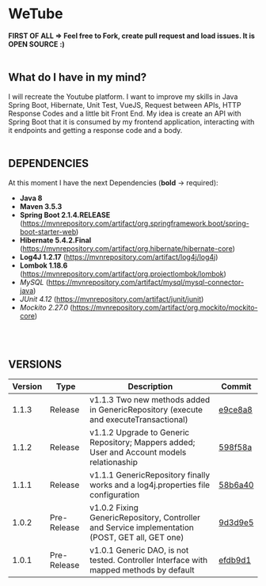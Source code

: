 # WeTube
**FIRST OF ALL => Feel free to Fork, create pull request and load issues. It is OPEN SOURCE :)**
<br>
<br>

## What do I have in my mind? 
I will recreate the Youtube platform. I want to improve my skills in Java Spring Boot, Hibernate, Unit Test, VueJS, Request between APIs, HTTP Response Codes and a little bit Front End. My idea is create an API with Spring Boot that it is consumed by my frontend application, interacting with it endpoints and getting a response code and a body. 
<br>
<br> 

## DEPENDENCIES
At this moment I have the next Dependencies (**bold** -> required):
  - **Java 8**
  - **Maven 3.5.3**
  - **Spring Boot 2.1.4.RELEASE** (https://mvnrepository.com/artifact/org.springframework.boot/spring-boot-starter-web)
  - **Hibernate 5.4.2.Final** (https://mvnrepository.com/artifact/org.hibernate/hibernate-core)
  - **Log4J 1.2.17** (https://mvnrepository.com/artifact/log4j/log4j)
  - **Lombok 1.18.6** (https://mvnrepository.com/artifact/org.projectlombok/lombok)
  - *MySQL* (https://mvnrepository.com/artifact/mysql/mysql-connector-java)
  - *JUnit 4.12* (https://mvnrepository.com/artifact/junit/junit)
  - *Mockito 2.27.0* (https://mvnrepository.com/artifact/org.mockito/mockito-core)
<br>
<br>

## VERSIONS

| Version |     Type    | Description | Commit |
|---------|-------------|-------------|--------|
|  1.1.3  | Release     | v1.1.3 Two new methods added in GenericRepository (execute and executeTransactional) | [e9ce8a8](https://github.com/gianfrancostabile/WeTube/commit/e9ce8a88121af7ffeaa5e69fd12da07218c0c22d)
|  1.1.2  | Release     | v1.1.2 Upgrade to Generic Repository; Mappers added; User and Account models relationaship | [598f58a](https://github.com/gianfrancostabile/WeTube/commit/598f58a61d42734bf80a3386612e3ff353e30f59) |
|  1.1.1  | Release     | v1.1.1 GenericRepository finally works and a log4j.properties file configuration | [58b6a40](https://github.com/gianfrancostabile/WeTube/commit/58b6a4046e33c267e181a27e1b58acf171f62aee) |
|  1.0.2  | Pre-Release | v1.0.2 Fixing GenericRepository, Controller and Service implementation (POST, GET all, GET one) | [9d3d9e5](https://github.com/gianfrancostabile/WeTube/commit/9d3d9e541056604b8fb70d85d986459621e99357) |
|  1.0.1  | Pre-Release | v1.0.1 Generic DAO, is not tested. Controller Interface with mapped methods by default | [efdb9d1](https://github.com/gianfrancostabile/WeTube/commit/efdb9d17637a2beff94a0fc6841dd57fa9ebfb10) |
